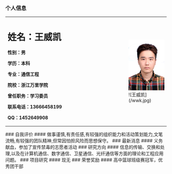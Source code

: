 ### 个人信息
 <table border="0">
  <tr>
    <td width="75%">
      <h1>姓名：王威凯</h1>
      <p><b>性别：男</b></p>
      <p><b>学历：本科</b></p>
      <p><b> 专业：通信工程</b></p>
      <p><b> 院校：浙江万里学院</b></p>
      <p><b> 曾任职务：学习委员</b></p>
      <p><b> 联系电话：13666458199</b></p>
      <p><b> QQ：1452649908</b></p>
   </td>
  <td width="25%">
   <img src="/zhengjianzhao.jpg" width="100%">     ![王威凯](/wwk.jpg)
    </td>
  </tr>
</table>   
### 自我评价
#### 做事谨慎,有责任感,有较强的组织能力和活动策划能力,文笔流畅,有较强的团队精神,但常因怕担风险而思想保守。
### 最新消息
#### 义务献血，参加了宣传禁毒的志愿者活动
### 研究方向
#### 信息的传输、交换和处理,以及在计算机通信、数字通信、卫星通信、光纤通信等方面的理论和工程应用问题。
### 项目研究
#### 现无
### 荣誉奖励
#### 高中篮球班级赛冠军，优秀团干部


  

   
    
    
